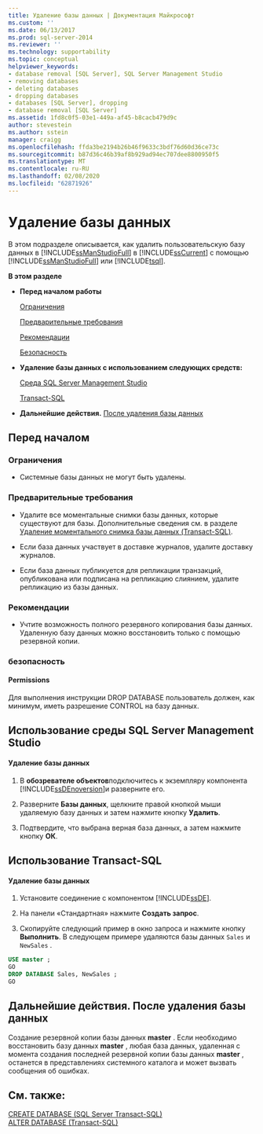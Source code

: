 ```yaml
---
title: Удаление базы данных | Документация Майкрософт
ms.custom: ''
ms.date: 06/13/2017
ms.prod: sql-server-2014
ms.reviewer: ''
ms.technology: supportability
ms.topic: conceptual
helpviewer_keywords:
- database removal [SQL Server], SQL Server Management Studio
- removing databases
- deleting databases
- dropping databases
- databases [SQL Server], dropping
- database removal [SQL Server]
ms.assetid: 1fd8c0f5-03e1-449a-af45-b8cacb479d9c
author: stevestein
ms.author: sstein
manager: craigg
ms.openlocfilehash: ffda3be2194b26b46f9633c3bdf76d60d36ce73c
ms.sourcegitcommit: b87d36c46b39af8b929ad94ec707dee8800950f5
ms.translationtype: MT
ms.contentlocale: ru-RU
ms.lasthandoff: 02/08/2020
ms.locfileid: "62871926"
---
```

# <a name="delete-a-database"></a>Удаление базы данных
  В этом подразделе описывается, как удалить пользовательскую базу данных в [!INCLUDE[ssManStudioFull](../../includes/ssmanstudiofull-md.md)] в [!INCLUDE[ssCurrent](../../includes/sscurrent-md.md)] с помощью [!INCLUDE[ssManStudioFull](../../includes/ssmanstudiofull-md.md)] или [!INCLUDE[tsql](../../includes/tsql-md.md)].  
  
 **В этом разделе**  
  
-   **Перед началом работы**  
  
     [Ограничения](#Restrictions)  
  
     [Предварительные требования](#Prerequisites)  
  
     [Рекомендации](#Recommendations)  
  
     [Безопасность](#Security)  
  
-   **Удаление базы данных с использованием следующих средств:**  
  
     [Среда SQL Server Management Studio](#SSMSProcedure)  
  
     [Transact-SQL](#TsqlProcedure)  
  
-   **Дальнейшие действия.**  [После удаления базы данных](#FollowUp)  
  
##  <a name="BeforeYouBegin"></a> Перед началом  
  
###  <a name="Restrictions"></a> Ограничения  
  
-   Системные базы данных не могут быть удалены.  
  
###  <a name="Prerequisites"></a> Предварительные требования  
  
-   Удалите все моментальные снимки базы данных, которые существуют для базы. Дополнительные сведения см. в разделе [Удаление моментального снимка базы данных (Transact-SQL)](drop-a-database-snapshot-transact-sql.md).  
  
-   Если база данных участвует в доставке журналов, удалите доставку журналов.  
  
-   Если база данных публикуется для репликации транзакций, опубликована или подписана на репликацию слиянием, удалите репликацию из базы данных.  
  
###  <a name="Recommendations"></a> Рекомендации  
  
-   Учтите возможность полного резервного копирования базы данных. Удаленную базу данных можно восстановить только с помощью резервной копии.  
  
###  <a name="Security"></a> безопасность  
  
####  <a name="Permissions"></a> Permissions  
 Для выполнения инструкции DROP DATABASE пользователь должен, как минимум, иметь разрешение CONTROL на базу данных.  
  
##  <a name="SSMSProcedure"></a> Использование среды SQL Server Management Studio  
  
#### <a name="to-delete-a-database"></a>Удаление базы данных  
  
1.  В **обозревателе объектов**подключитесь к экземпляру компонента [!INCLUDE[ssDEnoversion](../../includes/ssdenoversion-md.md)]и разверните его.  
  
2.  Разверните **Базы данных**, щелкните правой кнопкой мыши удаляемую базу данных и затем нажмите кнопку **Удалить**.  
  
3.  Подтвердите, что выбрана верная база данных, а затем нажмите кнопку **ОК**.  
  
##  <a name="TsqlProcedure"></a> Использование Transact-SQL  
  
#### <a name="to-delete-a-database"></a>Удаление базы данных  
  
1.  Установите соединение с компонентом [!INCLUDE[ssDE](../../includes/ssde-md.md)].  
  
2.  На панели «Стандартная» нажмите **Создать запрос**.  
  
3.  Скопируйте следующий пример в окно запроса и нажмите кнопку **Выполнить**. В следующем примере удаляются базы данных `Sales` и `NewSales` .  
  
```sql  
USE master ;  
GO  
DROP DATABASE Sales, NewSales ;  
GO  
```  
  
##  <a name="FollowUp"></a> Дальнейшие действия. После удаления базы данных  
 Создание резервной копии базы данных **master** . Если необходимо восстановить базу данных **master** , любая база данных, удаленная с момента создания последней резервной копии базы данных **master** , останется в представлениях системного каталога и может вызвать сообщения об ошибках.  
  
## <a name="see-also"></a>См. также:  
 [CREATE DATABASE (SQL Server Transact-SQL)](/sql/t-sql/statements/create-database-sql-server-transact-sql)   
 [ALTER DATABASE (Transact-SQL)](/sql/t-sql/statements/alter-database-transact-sql)  
  
  
